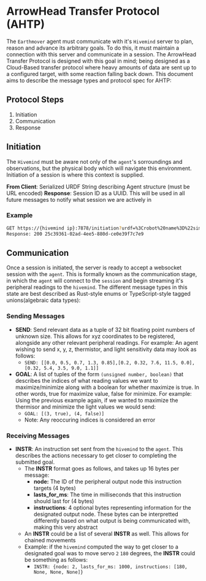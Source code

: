 # ArrowHead Transfer Protocol (AHTP)

The `Earthmover` agent must communicate with it's `Hivemind` server to plan, reason and advance its arbitrary goals. To do this, it must maintain a connection with this server and communicate in a session. The ArrowHead Transfer Protocol is designed with this goal in mind; being designed as a Cloud-Based transfer protocol where heavy amounts of data are sent up to a configured target, with some reaction falling back down. This document aims to describe the message types and protocol spec for AHTP:

## Protocol Steps
1) Initiation
2) Communication
3) Response

## Initiation
The `Hivemind` must be aware not only of the `agent`'s sorroundings and observations, but the physical body which will navigate this environment. Initiation of a session is where this context is supplied. 

**From Client**: Serialized URDF String describing Agent structure (must be URL encoded)
**Response**: Session ID as a UUID. This will be used in all future messages to notify what session we are actively in

### Example

```bash
GET https://{hivemind ip}:7878/initiation?urdf=%3Crobot%20name%3D%22simple_robot%22%3E%3Clink%20name%3D%22base_link%22%2F%3E%3C%2Frobot%3E
Response: 200 25c39361-02ad-4ee5-880d-ce0e39f7c7e9 
```

## Communication
Once a session is initiated, the server is ready to accept a websocket session with the `agent`. This is formally known as the communication stage, in which the `agent` will connect to the `session` and begin streaming it's peripheral readings to the `hivemind`. The different message types in this state are best described as Rust-style enums or TypeScript-style tagged unions(algebraic data types):

### Sending Messages

* **SEND**: Send relevant data as a tuple of 32 bit floating point numbers of unknown size. This allows for xyz coordinates to be registered, alongside any other relevant peripheral readings. 
    For example: An agent wishing to send x, y, z, thermistor, and light sensitivity data may look as follows:
    - `SEND: [[0.0, 0.5, 0.7, 1.3, 0.85],[0.2, 0.32, 7.6, 11.5, 0.0],[0.32, 5.4, 3.5, 9.0, 1.1]]`
* **GOAL**: A list of tuples of the form `(unsigned number, boolean)` that describes the indices of what reading values we want to maximize/minimize along with a boolean for whether maximize is true. In other words, true for maximize value, false for minimize.
    For example: Using the previous example again, if we wanted to maximize the thermisor and minimize the light values we would send:
    - `GOAL: [(3, true), (4, false)]`
    - Note: Any reoccuring indices is considered an error

### Receiving Messages

* **INSTR**: An instruction set sent from the `hivemind` to the `agent`. This describes the actions necessary to get closer to completing the submitted goal.
    - The **INSTR** format goes as follows, and takes up 16 bytes per message:
        - **node:** The ID of the peripheral output node this instruction targets (4 bytes)
        - **lasts_for_ms**: The time in milliseconds that this instruction should last for (4 bytes)
        - **instructions**: 4 optional bytes representing information for the designated output node. These bytes can be interpretted differently based on what output is being communicated with, making this very abstract
    - An **INSTR** could be a list of several **INSTR** as well. This allows for chained movements
    - Example: if the `hivemind` computed the way to get closer to a designated goal was to move servo `2` `180` degrees, the **INSTR** could be something as follows:
        - `INSTR: {node: 2, lasts_for_ms: 1000, instructions: [180, None, None, None]}`